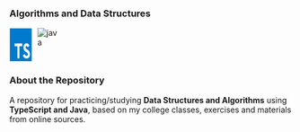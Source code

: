 ### Algorithms and Data Structures

<div style="display: flex; flex-wrap: wrap; gap: 10px; margin-top: 5px;">
 <img align="center" alt="Ts" height="60" width="40" src="https://raw.githubusercontent.com/devicons/devicon/master/icons/typescript/typescript-plain.svg">
 <img align="center" alt="java" height="60" width="40" src="https://cdn.jsdelivr.net/gh/devicons/devicon@latest/icons/java/java-original.svg"/>
</div>

### About the Repository

A repository for practicing/studying **Data Structures and Algorithms** using **TypeScript and Java**, based on my college classes, exercises and materials from online sources.
